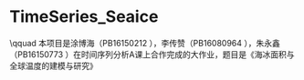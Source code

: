 # TimeSeries_Seaice

\qquad 本项目是涂博海（PB16150212 ），李传赞（PB16080964 ），朱永鑫（PB16150773 ）在时间序列分析A课上合作完成的大作业，题目是《海冰⾯积与全球温度的建模与研究》
